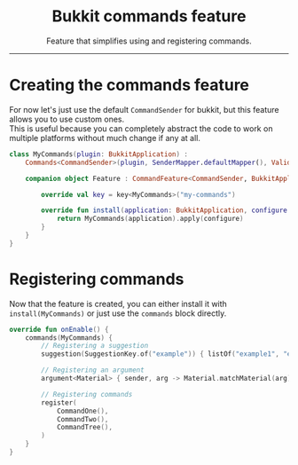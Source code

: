 <center><h1>Bukkit commands feature</h1></center>
<center>
<p>Feature that simplifies using and registering commands.</p>
</center>

---

# Creating the commands feature
For now let's just use the default `CommandSender` for bukkit, but this feature allows you to use custom ones.  
This is useful because you can completely abstract the code to work on multiple platforms without much change if any at all.
```kotlin
class MyCommands(plugin: BukkitApplication) :
    Commands<CommandSender>(plugin, SenderMapper.defaultMapper(), Validator()) {

    companion object Feature : CommandFeature<CommandSender, BukkitApplication, MyCommands, MyCommands> {

        override val key = key<MyCommands>("my-commands")

        override fun install(application: BukkitApplication, configure: MyCommands.() -> Unit): MyCommands {
            return MyCommands(application).apply(configure)
        }
    }
}
```

# Registering commands
Now that the feature is created, you can either install it with `install(MyCommands)` or just use the `commands` block directly.  
```kotlin
override fun onEnable() {
    commands(MyCommands) {
        // Registering a suggestion
        suggestion(SuggestionKey.of("example")) { listOf("example1", "example2", "example3")}

        // Registering an argument
        argument<Material> { sender, arg -> Material.matchMaterial(arg) }

        // Registering commands
        register(
            CommandOne(),
            CommandTwo(),
            CommandTree(),
        )
    }
}
